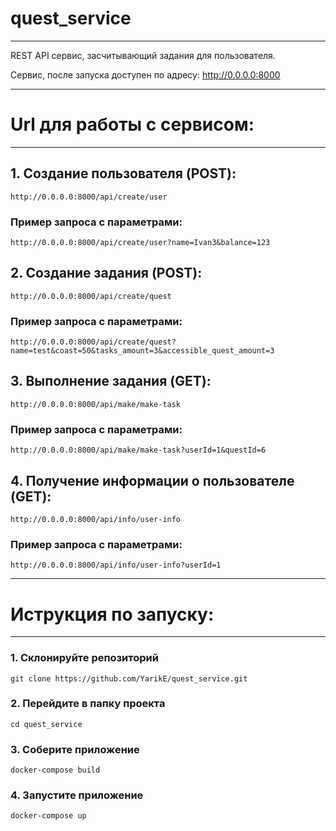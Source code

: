 # quest_service

---

REST API сервис, засчитывающий задания для пользователя.

Сервис, после запуска доступен по адресу: http://0.0.0.0:8000

---

# Url для работы с сервисом:

---

## 1. Создание пользователя (POST):
```http://0.0.0.0:8000/api/create/user```
### Пример запроса с параметрами:
```http://0.0.0.0:8000/api/create/user?name=Ivan3&balance=123```

## 2. Создание задания (POST):
```http://0.0.0.0:8000/api/create/quest```
### Пример запроса с параметрами:
```http://0.0.0.0:8000/api/create/quest?name=test&coast=50&tasks_amount=3&accessible_quest_amount=3```

## 3. Выполнение задания (GET):
```http://0.0.0.0:8000/api/make/make-task```
### Пример запроса с параметрами:
```http://0.0.0.0:8000/api/make/make-task?userId=1&questId=6```

## 4. Получение информации о пользователе (GET):
```http://0.0.0.0:8000/api/info/user-info```
### Пример запроса с параметрами:
```http://0.0.0.0:8000/api/info/user-info?userId=1```

---

# Иструкция по запуску:

---

### 1. Склонируйте репозиторий 
~~~
git clone https://github.com/YarikE/quest_service.git
~~~

### 2. Перейдите в папку проекта
~~~
cd quest_service
~~~

### 3. Соберите приложение
~~~
docker-compose build
~~~

### 4. Запустите приложение
~~~
docker-compose up
~~~
